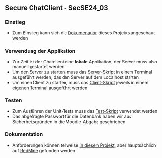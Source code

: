 ## Secure ChatClient - SecSE24_03

### Einstieg
- Zum Einstieg kann sich die [Dokumenation](doc/main_documentation.md) dieses Projekts angeschaut werden

### Verwendung der Applikation
- Zur Zeit ist der Chatclient eine **lokale** Applikation, der Server muss also manuell gestartet werden
- Um den Server zu starten, muss das [Server-Skript](server_start.sh) in einem Terminal ausgeführt werden, das den Server auf dem Localhost starten
- Um einen Client zu starten, muss das [Client-Skript](client_start.sh) jeweils in einem eigenen Terminal ausgeführt werden

### Testen
- Zum Ausführen der Unit-Tests muss das [Test-Skript](execute_test.sh) verwendet werden
- Das abgefragte Passwort für die Datenbank haben wir aus Sicherheitsgründen in die Moodle-Abgabe geschrieben

### Dokumentation
- Anforderungen können teilweise [in diesem Projekt](doc), aber hauptsächlich auf [RedMine](https://fei-vm-004.hs-coburg.de/projects) gefunden werden
